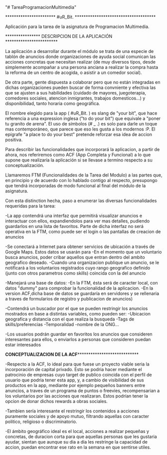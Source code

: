 "# TareaProgramacionMultimedia"  

*********************** #uR_Bit. *************************************

Aplicación para la tarea de la asignatura de Programacion Multimedia.


**************** DESCRIPCION DE LA APLICACIÓN ************************

La aplicación a desarrollar durante el módulo se trata de una especie
de tablón de anuncios donde organizaciones de ayuda social comunican
las acciones concretas que necesitan realizar (de muy diversos tipos, 
desde simplemente acompañar a una persona anciana a realizar la compra
hasta la reforma de un centro de acogida, o asistir a un comedor social).

De otra parte, gente dispuesta a colaborar pero que no están integradas
en dichas organizaciones pueden buscar de forma convniente y efectiva
las que se ajusten a sus habilidades (cuidado de mayores, juegoterapia,
comedores sociales, atencion inmigrantes, trabajos domesticos…)
y disponibilidad, tanto horaria como geográfica.

El nombre elegido para la app ( #uR_Bit. ) es slang de "your bit", que
hace referencia a una expression inglesa ("to do your bit") que equivale
a "poner tu granito de arena". El uso de símbolos (# _ .) es solo para
darle un toque mas contemporáneo, que parece que eso les gusta a los 
modernos :P. 
El epígrafe "a place to do your best" pretende reforzar esa idea de 
accion positiva.

Para describir las funcionalidades que incorporará la aplicacion, a partir
 de ahora, nos referiremos como ACF (App Completa y Funcional) a lo 
que supone que realizaría la aplicación si se llevase a termino respecto
a su conceptualización.

 Llamaremos FTM (Funcionalidades de la Tarea
del Modulo) a las partes que, en principio y de acuerdo con lo hablado
contigo al respecto, presupongo que tendrá incorporadas de modo funcional
al final del módulo de la asignatura.

Con esta distinction hecha, paso a enumerar las diversas funcionalidades
requeridas para la tarea:

-La app contendrá una interfaz que permitirá visualizar anuncios e interactuar
con ellos, expandiendolos para ver mas detalles, pudiendo guardarlos en una
 lista de favoritos. Parte de dicha interfaz no será operativa en la FTM,
como puede ser el login o las pantallas de creacion de anuncios

-Se conectará a Internet para obtener servicios de ubicación a través de
Google Maps. Estos datos se usarán para 
	-En el momento que un voluntario busca anuncios, poder cribar 
	aquellos que entran dentro del ambito geografico deseado.
	-Cuando una organizacion publique un anuncio, se le notificará
	a los voluntarios registrados cuyo rango geografico definido
	(junto con otros parametros como skills) coincida con la del 
	anuncio


-Manejará una base de datos: 
	-En la FTM, ésta será de caracter local, con datos "dummy" para 
	comprobar la funcionalidad de la aplicacion.
 	-En la version ACF,dicha base de datos se guardaría en servidores 
	y se rellenaria a traves de formularios de registro y publicacion de anuncios)

-Contendrá un buscador por el que se pueden restringir los anuncios mostrados 
en base a distintas variables, como pueden ser:
	-Ubicacion geografica y distancia con el que realiza la busqueda
	-Tags de skills/preferencias
	-Temporalidad
	-nombre de la ONG...

-Los usuarios podrán guardar en favoritos los anuncios que consideren interesantes
para ellos, o enviarlos a personas que consideren puedan estar interesados



****************CONCEPTUALIZACION DE LA ACF********************************************

-Respecto a la ACF, lo ideal para que fuese un proyecto viable seria la incorporación de 
capital privado. Esto se podria hacer mediante el patrocinio de empresas cuyo
target de publico coincida con el perfil de usuario que podria tener esta app,
y, a cambio de visibilidad de sus productos en la app, mediante por ejemplo pequeños 
banners entre anuncios,  a traves de un programa de puntos o freevies, recompensarian a
los voluntarios por las acciones que realizaran. Estos podrían tener la opcion de donar 
dichos rewards a obras sociales.

-Tambien  sería interesante el restringir los contenidos a acciones puramente sociales 
y de apoyo mutuo, filtrando aquellas con caracter politico, religioso o discriminatorio.

-El ámbito geográfico ideal es el local, acciones a realizar pequeñas y concretas, de duracion
corta para que aquellas personas que les gustaria ayudar, sientan que aunque su dia a dia
les restringe la capacidad de accion, puedan encontrar ese rato en la semana en que 
sentirse utiles.


